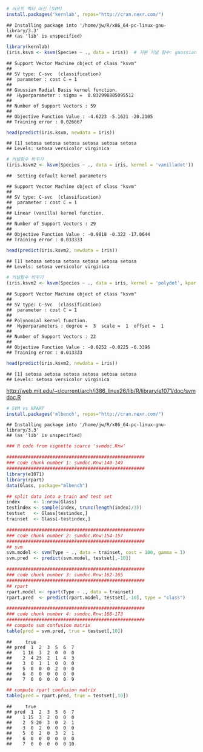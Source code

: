 ``` r
# 서포트 벡터 머신 (SVM)
install.packages('kernlab', repos="http://cran.nexr.com/")
```

    ## Installing package into '/home/jw/R/x86_64-pc-linux-gnu-library/3.3'
    ## (as 'lib' is unspecified)

``` r
library(kernlab)
(iris.ksvm <- ksvm(Species ~ ., data = iris))  # 기본 커널 함수: gaussian함수
```

    ## Support Vector Machine object of class "ksvm" 
    ## 
    ## SV type: C-svc  (classification) 
    ##  parameter : cost C = 1 
    ## 
    ## Gaussian Radial Basis kernel function. 
    ##  Hyperparameter : sigma =  0.832998805095512 
    ## 
    ## Number of Support Vectors : 59 
    ## 
    ## Objective Function Value : -4.6223 -5.1621 -20.2105 
    ## Training error : 0.026667

``` r
head(predict(iris.ksvm, newdata = iris))
```

    ## [1] setosa setosa setosa setosa setosa setosa
    ## Levels: setosa versicolor virginica

``` r
# 커널함수 바꾸기
(iris.ksvm2 <- ksvm(Species ~ ., data = iris, kernel = 'vanilladot'))
```

    ##  Setting default kernel parameters

    ## Support Vector Machine object of class "ksvm" 
    ## 
    ## SV type: C-svc  (classification) 
    ##  parameter : cost C = 1 
    ## 
    ## Linear (vanilla) kernel function. 
    ## 
    ## Number of Support Vectors : 29 
    ## 
    ## Objective Function Value : -0.9818 -0.322 -17.0644 
    ## Training error : 0.033333

``` r
head(predict(iris.ksvm2, newdata = iris))
```

    ## [1] setosa setosa setosa setosa setosa setosa
    ## Levels: setosa versicolor virginica

``` r
# 커널함수 바꾸기
(iris.ksvm2 <- ksvm(Species ~ ., data = iris, kernel = 'polydot', kpar = list(degree = 3)))
```

    ## Support Vector Machine object of class "ksvm" 
    ## 
    ## SV type: C-svc  (classification) 
    ##  parameter : cost C = 1 
    ## 
    ## Polynomial kernel function. 
    ##  Hyperparameters : degree =  3  scale =  1  offset =  1 
    ## 
    ## Number of Support Vectors : 22 
    ## 
    ## Objective Function Value : -0.0252 -0.0225 -6.3396 
    ## Training error : 0.013333

``` r
head(predict(iris.ksvm2, newdata = iris))
```

    ## [1] setosa setosa setosa setosa setosa setosa
    ## Levels: setosa versicolor virginica

<http://web.mit.edu/~r/current/arch/i386_linux26/lib/R/library/e1071/doc/svmdoc.R>

``` r
# SVM vs RPART
install.packages('mlbench', repos="http://cran.nexr.com/")
```

    ## Installing package into '/home/jw/R/x86_64-pc-linux-gnu-library/3.3'
    ## (as 'lib' is unspecified)

``` r
### R code from vignette source 'svmdoc.Rnw'

###################################################
### code chunk number 1: svmdoc.Rnw:140-149
###################################################
library(e1071)
library(rpart)
data(Glass, package="mlbench")

## split data into a train and test set
index     <- 1:nrow(Glass)
testindex <- sample(index, trunc(length(index)/3))
testset   <- Glass[testindex,]
trainset  <- Glass[-testindex,]

###################################################
### code chunk number 2: svmdoc.Rnw:154-157
###################################################
## svm
svm.model <- svm(Type ~ ., data = trainset, cost = 100, gamma = 1)
svm.pred  <- predict(svm.model, testset[,-10])

###################################################
### code chunk number 3: svmdoc.Rnw:162-165
###################################################
## rpart
rpart.model <- rpart(Type ~ ., data = trainset)
rpart.pred  <- predict(rpart.model, testset[,-10], type = "class")

###################################################
### code chunk number 4: svmdoc.Rnw:168-173
###################################################
## compute svm confusion matrix
table(pred = svm.pred, true = testset[,10])
```

    ##     true
    ## pred  1  2  3  5  6  7
    ##    1 16  3  2  0  0  0
    ##    2  4 23  2  1  4  3
    ##    3  0  1  1  0  0  0
    ##    5  0  0  0  2  0  0
    ##    6  0  0  0  0  0  0
    ##    7  0  0  0  0  0  9

``` r
## compute rpart confusion matrix 
table(pred = rpart.pred, true = testset[,10])
```

    ##     true
    ## pred  1  2  3  5  6  7
    ##    1 15  3  2  0  0  0
    ##    2  5 20  3  0  2  1
    ##    3  0  2  0  0  0  0
    ##    5  0  2  0  3  2  1
    ##    6  0  0  0  0  0  0
    ##    7  0  0  0  0  0 10
